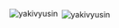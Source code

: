 
<p><img align="left" src="https://github-readme-stats.vercel.app/api/top-langs?username=yakivyusin&show_icons=true&locale=en" alt="yakivyusin" /></p>

<p>&nbsp;<img align="center" src="https://github-readme-stats.vercel.app/api?username=yakivyusin&show_icons=true&locale=en" alt="yakivyusin" /></p>
